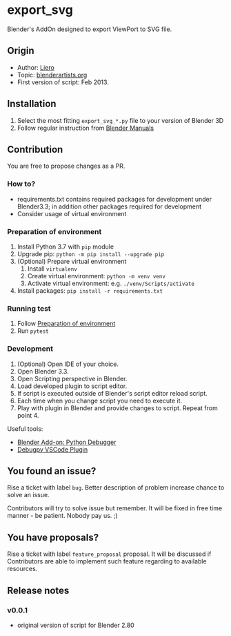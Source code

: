 # export_svg

Blender's AddOn designed to export ViewPort to SVG file.

## Origin

- Author: [Liero](https://blenderartists.org/u/liero/summary)
- Topic: [blenderartists.org](https://blenderartists.org/t/svg-output-script/566412)
- First version of script:  Feb 2013.

## Installation

1. Select the most fitting `export_svg_*.py` file to your version of Blender 3D
2. Follow regular instruction from [Blender Manuals](https://www.cgchan.com/static/doc/sceneskies/1.1/installation.html#installing)

## Contribution

You are free to propose changes as a PR.

### How to?

- requirements.txt contains required packages for development under Blender3.3; in addition other packages required for development
- Consider usage of virtual environment

### Preparation of environment

1. Install Python 3.7 with `pip` module
2. Upgrade pip: `python -m pip install --upgrade pip`
3. (Optional) Prepare virtual environment
   1. Install `virtualenv`
   2. Create virtual environment: `python -m venv venv`
   3. Activate virtual environment: e.g. `./venv/Scripts/activate`
4. Install packages: `pip install -r requirements.txt`

### Running test

1. Follow [Preparation of environment](#preparation-of-environment)
2. Run `pytest`

### Development

1. (Optional) Open IDE of your choice.
2. Open Blender 3.3.
3. Open Scripting perspective in Blender.
4. Load developed plugin to script editor.
5. If script is executed outside of Blender's script editor reload script.
6. Each time when you change script you need to execute it.
7. Play with plugin in Blender and provide changes to script. Repeat from point 4.

Useful tools:

- [Blender Add-on: Python Debugger](https://github.com/hextantstudios/hextant_python_debugger)
- [Debugpy VSCode Plugin](https://github.com/microsoft/vscode-python-debugger)

## You found an issue?

Rise a ticket with label `bug`. Better description of problem increase chance to solve an issue.

Contributors will try to solve issue but remember. It will be fixed in free time manner - be patient. Nobody pay us. ;)

## You have proposals?

Rise a ticket with label `feature_proposal` proposal. It will be discussed if Contributors are able to implement such feature regarding to available resources.

## Release notes

### v0.0.1

- original version of script for Blender 2.80
